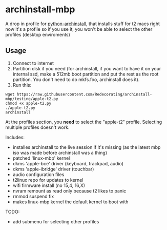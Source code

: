# archinstall-mbp

A drop in profile for [python-archinstall](https://github.com/archlinux/archinstall), that installs stuff for t2 macs
right now it's a profile so if you use it, you won't be able to select the other profiles (desktop enviroments)

## Usage
1. Connect to internet
2. Partition disk if you need (for archinstall, if you want to have it on your internal ssd, make a 512mb boot partition and put the rest as the root partition. You don't need to do mkfs.foo, archinstall does it).
3. Run this:
```shell
wget https://raw.githubusercontent.com/Redecorating/archinstall-mbp/testing/apple-t2.py
chmod +x apple-t2.py
./apple-t2.py
archinstall
```


At the profiles section, you **need** to select the "apple-t2" profile. Selecting multiple profiles doesn't work.

Includes:
- installes archinstall to the live session if it's missing (as the latest mbp iso was made before archinstall was a thing)
-	patched 'linux-mbp' kernel
-	dkms 'apple-bce' driver (keyboard, trackpad, audio) 
-	dkms 'apple-ibridge' driver (touchbar)
-	audio configuration files
-	t2linux repo for updates to kernel
-	wifi firmware install (no 15,4, 16,X)
-	nvram remount as read only because t2 likes to panic
-	rmmod suspend fix
-	makes linux-mbp kernel the default kernel to boot with

TODO:
-	add submenu for selecting other profiles

